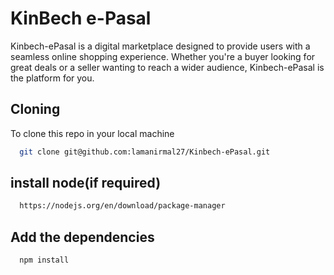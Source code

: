 
# KinBech e-Pasal

Kinbech-ePasal is a digital marketplace designed to provide users with a seamless online shopping experience. Whether you're a buyer looking for great deals or a seller wanting to reach a wider audience, Kinbech-ePasal is the platform for you.


## Cloning

To clone this repo in your local machine

```bash
  git clone git@github.com:lamanirmal27/Kinbech-ePasal.git
```


## install node(if required)
```bash
  https://nodejs.org/en/download/package-manager
```
## Add the dependencies
```bash
  npm install
```